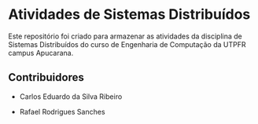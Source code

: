 # Atividades de Sistemas Distribuídos
Este repositório foi criado para armazenar as atividades da disciplina de Sistemas Distribuídos do curso de Engenharia de Computação da UTPFR campus Apucarana.

## Contribuidores

- Carlos Eduardo da Silva Ribeiro

- Rafael Rodrigues Sanches
